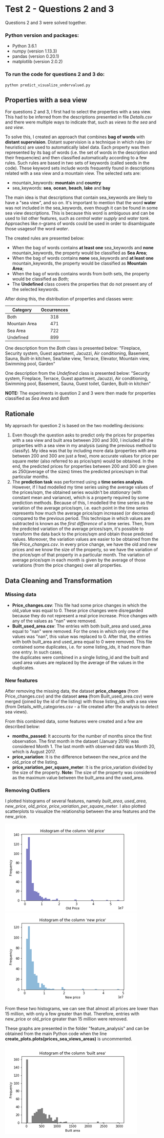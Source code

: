 # Test 2  - Questions 2 and 3

Questions 2 and 3 were solved together.

### Python version and packages:

* Python 3.6.1
* numpy (version 1.13.3)
* pandas (version 0.20.1)
* matplotlib (version 2.0.2)

### To run the code for questions 2 and 3 do:

```
python predict_visualize_undervalued.py
```

## Properties with a sea view

For questions 2 and 3, I first had to select the properties with a sea view. This had to be inferred from the descriptions presented in file *Details.csv* and there were multiple ways to indicate that, such as *views to the sea* and *sea view*.

To solve this, I created an approach that combines **bag of words** with **distant supervision**.
Distant supervision is a technique in which rules (or heuristics) are used to automatically label data. Each property was then represented by its bag of words (i.e. the set of words in the description and their frequencies) and then classified automatically according to a few rules. Such rules are based in two sets of keywords (called seeds in the code). These keyword sets include words frequently found in descriptions related with a sea view and a mountain view. The selected sets are:

* mountain_keywords: **mountain** and **country**
* sea_keywords: **sea**, **ocean**, **beach**, **lake** and **bay**

The main idea is that descriptions that contain sea_keywords are likely to have a "sea view", and so on. It's important to mention that the word **water** was not included in the sea_keywords, even though it can be found in some sea view descriptions. This is because this word is ambiguous and can be used to list other features, such as *central water supply* and *water tank*. Approaches like *n*-grams of words could be used in order to disambiguate those usagesof the word *water*.

The created rules are presented below:

* When the bag of words contains **at least one** sea_keywords and **none** mountain_keywords, the property would be classified as **Sea Area**;
* When the bag of words contains **none** sea_keywords and **at least one** mountain_keywords, the property would be classified as **Mountain Area**;
* When the bag of words contains words from both sets, the property would be classified as *Both*;
* The **Undefined** class covers the properties that do not present any of the selected keywords.

After doing this, the distribution of properties and classes were:

| Category        | Occurrences  |
| ------------- |:-------------:| 
| Both      | 318 | 
| Mountain Area      | 471      | 
| Sea Area      | 722      | 
| Undefined | 899      |  

One description from the *Both* class is presented below:
"Fireplace, Security system, Guest apartment, Jacuzzi, Air conditioning, Basement, Sauna, Built-in kitchen, Sea/lake view, Terrace, Elevator, Mountain view, Swimming pool,  Garden"

One description from the *Undefined* class is presented below:
"Security system, Fireplace, Terrace, Guest apartment, Jacuzzi, Air conditioning, Swimming pool, Basement, Sauna,  Guest toilet, Garden, Built-in kitchen"

**NOTE:** The experiments in question 2 and 3 were then made for properties classified as *Sea Area* and *Both*

## Rationale

My approach for question 2 is based on the two modelling decisions:

1. Even though the question asks to predict only the prices for properties with a sea view and built area between 200 and 300, I included all the properties with a sea view in my analysis (using the previous method to classify). My idea was that by including more data (properties with area between 200 and 300 are just a few), more accurate values for price per square meter (also referred to as price/sqm) would be obtained. In the end, the predicted prices for properties between 200 and 300 are given as 250(average of the sizes) times the predicted prices/sqm in that particular months.
2. The **prediction task** was performed using a **time series analysis**. However, if I had modelled my time series using the average values of the prices/sqm, the obtained series wouldn't be *stationary* (with constant mean and variance), which is a property required by some prediction methods. Because of this, I modelled the time series as the variation of the average price/sqm, i.e. each point in the time series represents how much the average price/sqm increased (or decreased) compared to the previous period. This technique in which values are subtracted is known as the *first difference* of a time series. Then, from the predicted variation of the average prices/sqm, it's possible to transform the data back to the prices/sqm and obtain those predicted values. Moreover, the variation values are easier to be obtained from the file *Price_changes.csv*. In every price change, we have the old and new prices and we know the size of the property, so we have the variation of the price/sqm of that property in a particular month. The variation of average price/sqm in each month is given by the average of those variations (from the price changes) over all properties. 

## Data Cleaning and Transformation

### Missing data

* **Price_changes.csv**: This file had some price changes in which the old_value was equal to 0.  These price changes were disregarded because they do not represent a real price increase. Price changes with any of the values as "nan" were removed.
* **Built_used_area.csv**: The entries with both built_area and used_area equal to "nan" were removed. For the ones in which only one of the values was "nan", this value was replaced to 0.
After that, the entries with both built_area and used_area equal to 0 were removed. This file contained some duplicates, i.e. for some listing_ids, it had more than one entry. In such cases,    
the duplicates were combined in a single listing_id and the built and used area values are replaced by the average of the values in the duplicates.

### New features

After removing the missing data, the dataset **price_changes** (from Price_changes.csv) and the dataset **area** (from Built_used_area.csv) were merged (joined by the id of the listing) with those listing_ids with a sea view (from Details_with_categories.csv - a file created after the analysis to detect sea views).

From this combined data, some features were created and a few are described below:

* **months_passed**: It accounts for the number of months since the first observation. The first month in the dataset (January 2016) was considered Month 1. The last month with observed data was Month 20, which is August 2017.
* **price_variation**: It is the difference between the new_price and the old_price of the listing.
* **price_variation_per_square_meter**: It is the price_variation divided by the size of the property. **Note:** The size of the property was considered as the maximum value between the built_area and the used_area.


### Removing Outliers

I plotted histograms of several features, namely *built_area*, *used_area*, *new_price*, *old_price*, *price_variation_per_square_meter*. I also plotted scatterplots to visualize the relationship between the area features and the new_price.

![Old price histogram](feature_analysis/old_price.png?raw=true "Old price histogram") ![New price histogram](feature_analysis/new_price.png?raw=true "New price histogram")

From these two histograms, we can see that almost all prices are lower than 15 million, with only a few greater than that. Therefore, entries with new_price or old_price greater than 15 million were removed. 

These graphs are presented in the folder "feature_analysis" and can be obtained from the main Python code when the line **create_plots.plots(prices_sea_views_areas)** is uncommented.

![Built area histogram](feature_analysis/built_area.png?raw=true "Built area histogram")